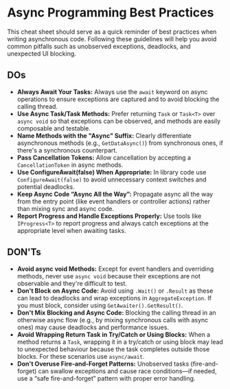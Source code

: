 ﻿# Async Programming Best Practices

This cheat sheet should serve as a quick reminder of best practices when writing asynchronous code. Following these guidelines will help you avoid common pitfalls such as unobserved exceptions, deadlocks, and unexpected UI blocking.

## DOs
- **Always Await Your Tasks:**
  Always use the `await` keyword on async operations to ensure exceptions are captured and to avoid blocking the calling thread.
- **Use Async Task/Task<T> Methods:**
  Prefer returning `Task` or `Task<T>` over `async void` so that exceptions can be observed, and methods are easily composable and testable.
- **Name Methods with the "Async" Suffix:**
  Clearly differentiate asynchronous methods (e.g., `GetDataAsync()`) from synchronous ones, if there's a synchronous counterpart.
- **Pass Cancellation Tokens:**
  Allow cancellation by accepting a `CancellationToken` in async methods.
- **Use ConfigureAwait(false) When Appropriate:**
  In library code use `ConfigureAwait(false)` to avoid unnecessary context switches and potential deadlocks.
- **Keep Async Code “Async All the Way”:**
  Propagate async all the way from the entry point (like event handlers or controller actions) rather than mixing sync and async code.
- **Report Progress and Handle Exceptions Properly:**
  Use tools like `IProgress<T>` to report progress and always catch exceptions at the appropriate level when awaiting tasks.

## DON'Ts
- **Avoid async void Methods:**
  Except for event handlers and overriding methods, never use `async void` because their exceptions are not observable and they're difficult to test.
- **Don't Block on Async Code:**
  Avoid using `.Wait()` or `.Result` as these can lead to deadlocks and wrap exceptions in `AggregateException`. If you must block, consider using `GetAwaiter().GetResult()`.
- **Don't Mix Blocking and Async Code:**
  Blocking the calling thread in an otherwise async flow (e.g., by mixing synchronous calls with async ones) may cause deadlocks and performance issues.
- **Avoid Wrapping Return Task in Try/Catch or Using Blocks:**
  When a method returns a `Task`, wrapping it in a try/catch or using block may lead to unexpected behaviour because the task completes outside those blocks.  For these scenarios use `async/await`.
- **Don't Overuse Fire-and-Forget Patterns:**
  Unobserved tasks (fire-and-forget) can swallow exceptions and cause race conditions—if needed, use a “safe fire-and-forget” pattern with proper error handling.
  